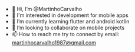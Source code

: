 - 👋 Hi, I’m @MartinhoCarvalho
- 👀 I'm interested in development for mobile apps
- 🌱 I’m currently learning flutter and android kotlin
- 💞️ I’m looking to collaborate on mobile projects
- 📫 How to reach me try to connect by email: martinhocarvalho1987@gmail.com
